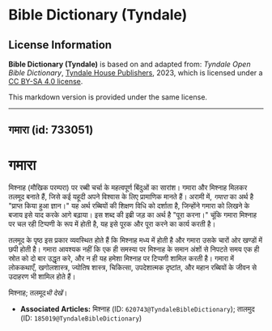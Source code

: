 # Bible Dictionary (Tyndale)

## License Information

**Bible Dictionary (Tyndale)** is based on and adapted from: _Tyndale Open Bible Dictionary_, [Tyndale House Publishers](https://tyndaleopenresources.com/), 2023, which is licensed under a [CC BY-SA 4.0 license](https://creativecommons.org/licenses/by-sa/4.0/legalcode.en).

This markdown version is provided under the same license.



--------------------------------

## गमारा (id: 733051)

**गमारा**
=========

मिश्नाह (मौखिक परम्परा) पर रब्बी चर्चा के महत्वपूर्ण बिंदुओं का सारांश। गमारा और मिश्नाह मिलकर तलमूद बनाते हैं, जिसे कई यहूदी अपने विश्वास के लिए प्रामाणिक मानते हैं। अरामी में, *गमारा* का अर्थ है "प्राप्त किया हुआ ज्ञान।" यह अर्थ रब्बियों की शिक्षण विधि को दर्शाता है, जिन्होंने गमारा को लिखने के बजाय इसे याद करके आगे बढ़ाया। इस शब्द की इब्री जड़ का अर्थ है "पूरा करना।" चूंकि गमारा मिश्नाह पर चल रही टिप्पणी के रूप में होती है, यह इसे पूरक और पूरा करने का कार्य करती है।

तलमूद के पृष्ठ इस प्रकार व्यवस्थित होते हैं कि मिश्नाह मध्य में होती है और गमारा उसके चारों ओर खण्डों में छपी होती है। गमारा आवश्यक नहीं कि एक ही समस्या पर मिश्नाह के समान अंशों से निपटते समय एक ही स्रोत को दो बार उद्धृत करे, और न ही यह हमेशा मिश्नाह पर टिप्पणी शामिल करती है। गमारा में लोककथाएँ, खगोलशास्त्र, ज्योतिष शास्त्र, चिकित्सा, उपदेशात्मक दृष्टांत, और महान रब्बियों के जीवन से उदाहरण भी शामिल होते हैं।

मिश्नाह; तलमूद*भी देखें*।

* **Associated Articles:** मिश्नाह (ID: `620743@TyndaleBibleDictionary`); तालमुद (ID: `185019@TyndaleBibleDictionary`)

